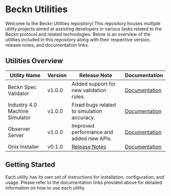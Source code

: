 # Beckn Utilities

Welcome to the Beckn Utilities repository! This repository houses multiple utility projects aimed at assisting developers in various tasks related to the Beckn protocol and related technologies. Below is an overview of the utilities included in this repository along with their respective version, release notes, and documentation links.

## Utilities Overview

| Utility Name                  | Version | Release Note                              | Documentation                                  |
|-------------------------------|---------|-------------------------------------------|------------------------------------------------|
| Beckn Spec Validator          | v1.0.0  | Added support for new validation rules.   | [Documentation](https://github.com/beckn/beckn-utilities/tree/main/beckn-spec-validator)           |
| Industry 4.0 Machine Simulator| v1.0.0  | Fixed bugs related to simulation accuracy.| [Documentation](https://github.com/beckn/beckn-utilities/tree/main/industry-4.0-machine-simulator) |
| Observer Server               | v1.0.0  | Improved performance and added new APIs.  | [Documentation](https://github.com/beckn/beckn-utilities/tree/main/observer-server)                |
| Onix Installer                | v0.1.0  | [Release Notes](https://github.com/beckn/beckn-utilities/blob/main/onix-installer/RELEASE.md)                           | [Documentation](https://github.com/beckn/beckn-utilities/blob/main/onix-installer/START_BECKN.md)               |

## Getting Started

Each utility has its own set of instructions for installation, configuration, and usage. Please refer to the documentation links provided above for detailed information on how to use each utility.


